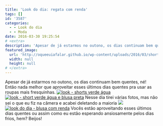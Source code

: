 ```yaml
---
title: 'Look do dia: regata com renda'
tags: []
id: '3587'
categories:
  - - Look do dia
  - - Moda
date: 2016-03-30 19:25:54
# <extra>
description: 'Apesar de já estarmos no outono, os dias continuam bem quentes, né! Então nada melhor que aproveitar esses últimos dias quentes pra usar as roupas mais fresquinhas. Nesse dia tirei várias fotos, mas não sei o que eu fiz na câmera e acabei deletando a maioria  Vocês estão aproveitando esses últimos dias quentes ou assim como eu estão esperando ansiosamente pelos dias frios, hem? Beijos! &nbsp;'
featured_image: 
  url: 'http://oqueeuiafalar.github.io/wp-content/uploads/2016/03/shorts-verde-água-768x1024.jpg'
  width: null
  height: null
# </extra>
---
```


Apesar de já estarmos no outono, os dias continuam bem quentes, né! Então nada melhor que aproveitar esses últimos dias quentes pra usar as roupas mais fresquinhas. [![look - shorts verde água ](/wp-content/uploads/2016/03/shorts-verde-água-768x1024.jpg)](/wp-content/uploads/2016/03/shorts-verde-água.jpg) [![look - short verde água e blusa preta](/wp-content/uploads/2016/03/look-do-dia-shorts-verde-água-e-regata-preta-768x1024.jpg)](/wp-content/uploads/2016/03/look-do-dia-shorts-verde-água-e-regata-preta.jpg) Nesse dia tirei várias fotos, mas não sei o que eu fiz na câmera e acabei deletando a maioria ![](http://natalia.blog.br/wp-content/plugins/wp-emoji-one/icons/1F625.png) [![look do dia - blusa com renda ](/wp-content/uploads/2016/03/look-short-verde-água-e-blusa-preta-com-renda-768x1024.jpg)](/wp-content/uploads/2016/03/look-short-verde-água-e-blusa-preta-com-renda.jpg) Vocês estão aproveitando esses últimos dias quentes ou assim como eu estão esperando ansiosamente pelos dias frios, hem? Beijos!
